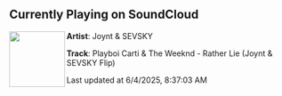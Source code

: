 ## Currently Playing on SoundCloud

[<img align="left" width="100" src="https://i1.sndcdn.com/artworks-QwyVCHFSq5MkuIHw-cR61rQ-t500x500.png">](https://soundcloud.com/joyntmusic/playboi-carti-the-weeknd-rather-lie-joynt-sevsky-flip)

**Artist**: Joynt & SEVSKY 

**Track**: Playboi Carti & The Weeknd - Rather Lie (Joynt & SEVSKY Flip)

Last updated at 6/4/2025, 8:37:03 AM
